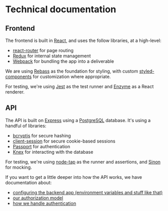# Technical documentation

## Frontend

The frontend is built in [React](https://reactjs.org/), and uses the follow libraries, at a high-level:

- [react-router](https://www.npmjs.com/package/react-router) for page routing
- [Redux](https://redux.js.org/) for internal state management
- [Webpack](https://webpack.js.org/) for bundling the app into a deliverable

We are using [Rebass](http://jxnblk.com/rebass/) as the foundation for styling, with custom
[styled-components](https://www.styled-components.com/) for customization where appropriate.

For testing, we're using [Jest](https://facebook.github.io/jest/) as the test runner and
[Enzyme](http://airbnb.io/enzyme/) as a React renderer.

## API

The API is built on [Express](https://expressjs.com/) using a [PostgreSQL](https://www.postgresql.org/)
database.  It's using a handful of libraries:

- [bcryptjs](https://www.npmjs.com/package/bcryptjs) for secure hashing
- [client-session](https://www.npmjs.com/package/client-sessions) for secure cookie-based sessions
- [Passport](http://www.passportjs.org/) for authentication
- [Knex](http://knexjs.org/) for interacting with the database

For testing, we're using [node-tap](http://www.node-tap.org/) as the runner and assertions, and [Sinon](sinonjs.org) for mocking.

If you want to get a little deeper into how the API works, we have documentation about:
- [configuring the backend app (environment variables and stuff like that)](api-configuration.md)
- [our authorization model](api-authorization.md)
- [how we handle authentication](api-authentication.md)
